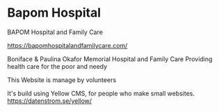 # Bapom Hospital
BAPOM Hospital and Family Care

https://bapomhospitalandfamilycare.com/

Boniface & Paulina Okafor Memorial Hospital and Family Care
Providing health care for the poor and needy

This Website is manage by volunteers

It's build using Yellow CMS, for people who make small websites.
https://datenstrom.se/yellow/
